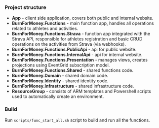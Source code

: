 ### Project structure

* **App** - client side application, covers both public and internal website.
* **BurnForMoney.Functions** - main function app, handles all operations related to athletes and activities.
* **BurnForMoney.Functions.Strava** - function app integrated with the Strava API, responsible for athletes registration and basic CRUD operations on the activities from Strava (via webhooks).
* **BurnForMoney.Functions.PublicApi** - api for public website.
* **BurnForMoney.Functions.InternalApi** - api for internal website.
* **BurnForMoney.Functions.Presentation** - manages views, creates projections using EventGrid subscription model.
* **BurnForMoney.Functions.Shared** - shared functions code.
* **BurnForMoney.Domain** - shared domain code.
* **BurnForMoney.Identity** - shared identity code.
* **BurnForMoney.Infrastructure** - shared infrastructure code.
* **ResourceGroup** - consists of ARM templates and Powershell scripts used to automatically create an environment.

### Build

Run `scripts/func_start_all.sh` script to build and run all the functions.

